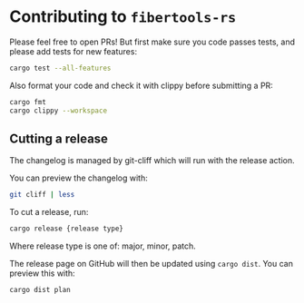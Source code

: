 # Contributing to `fibertools-rs`

Please feel free to open PRs! But first make sure you code passes tests, and please add tests for new features:

```bash
cargo test --all-features
```

Also format your code and check it with clippy before submitting a PR:

```bash
cargo fmt
cargo clippy --workspace
```

## Cutting a release

The changelog is managed by git-cliff which will run with the release action.

You can preview the changelog with:

```bash
git cliff | less
```

To cut a release, run:

```bash
cargo release {release type}
```

Where release type is one of: major, minor, patch.

The release page on GitHub will then be updated using `cargo dist`. You can preview this with:

```bash
cargo dist plan
```
